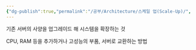 ```yaml
---
{"dg-publish":true,"permalink":"/공부/Architecture/스케일 업(Scale-Up)/","dgPassFrontmatter":true}
---
```



기존 서버의 사양을 업그레이드 해 시스템을 확장하는 것

CPU, RAM 등을 추가하거나 고성능의 부품, 서버로 교환하는 방법